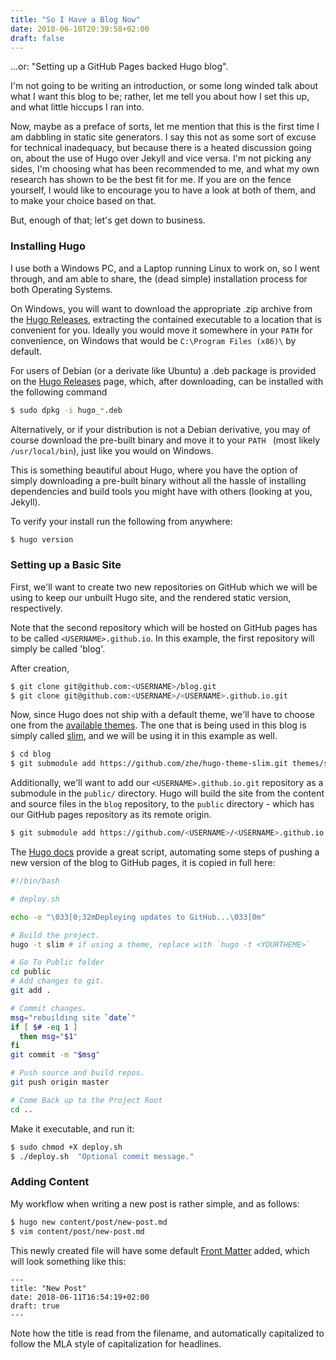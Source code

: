 ```yaml
---
title: "So I Have a Blog Now"
date: 2018-06-10T20:39:58+02:00
draft: false
---
```


...or: "Setting up a GitHub Pages backed Hugo blog".

I'm not going to be writing an introduction, or some long winded talk about what I want this blog to be; rather, let me tell you about how I set this up, and what little hiccups I ran into.

Now, maybe as a preface of sorts, let me mention that this is the first time I am dabbling in static site generators. I say this not as some sort of excuse for technical inadequacy, but because there is a heated discussion going on, about the use of Hugo over Jekyll and vice versa. I'm not picking any sides, I'm choosing what has been recommended to me, and what my own research has shown to be the best fit for me. If you are on the fence yourself, I would like to encourage you to have a look at both of them, and to make your choice based on that.

But, enough of that; let's get down to business.

### Installing Hugo

I use both a Windows PC, and a Laptop running Linux to work on, so I went through, and am able to share, the (dead simple) installation process for both Operating Systems.

On Windows, you will want to download the appropriate .zip archive from the [Hugo Releases](https://github.com/gohugoio/hugo/releases), extracting the contained executable to a location that is convenient for you. Ideally you would move it somewhere in your `PATH` for convenience, on Windows that would be `C:\Program Files (x86)\` by default.

For users of Debian (or a derivate like Ubuntu) a .deb package is provided on the [Hugo Releases](https://github.com/gohugoio/hugo/releases) page, which, after downloading, can be installed with the following command

```bash
$ sudo dpkg -i hugo_*.deb
```

Alternatively, or if your distribution is not a Debian derivative, you may of course download the pre-built binary and move it to your `PATH ` (most likely `/usr/local/bin`), just like you would on Windows.

This is something beautiful about Hugo, where you have the option of simply downloading a pre-built binary without all the hassle of installing dependencies and build tools you might have with others (looking at you, Jekyll).

To verify your install run the following from anywhere:

```bash
$ hugo version
```

### Setting up a Basic Site

First, we'll want to create two new repositories on GitHub which we will be using to keep our unbuilt Hugo site, and the rendered static version, respectively.

Note that the second repository which will be hosted on GitHub pages has to be called `<USERNAME>.github.io`.  In this example, the first repository will simply be called 'blog'.

After creation,

```bash
$ git clone git@github.com:<USERNAME>/blog.git
$ git clone git@github.com:<USERNAME>/<USERNAME>.github.io.git
```

Now, since Hugo does not ship with a default theme, we'll have to choose one from the [available themes](https://themes.gohugo.io/). The one that is being used in this blog is simply called [slim](https://themes.gohugo.io/slim/), and we will be using it in this example as well.

```bash
$ cd blog
$ git submodule add https://github.com/zhe/hugo-theme-slim.git themes/slim
```

Additionally, we'll want to add our `<USERNAME>.github.io.git` repository as a submodule in the `public/` directory. Hugo will build the site from the content and source files in the `blog` repository, to the `public` directory - which has our GitHub pages repository as its remote origin.

```bash
$ git submodule add https://github.com/<USERNAME>/<USERNAME>.github.io.git
```

The [Hugo docs](https://gohugo.io/documentation/) provide a great script, automating some steps of pushing a new version of the blog to GitHub pages, it is copied in full here: 

```bash
#!/bin/bash

# deploy.sh

echo -e "\033[0;32mDeploying updates to GitHub...\033[0m"

# Build the project.
hugo -t slim # if using a theme, replace with `hugo -t <YOURTHEME>`

# Go To Public folder
cd public
# Add changes to git.
git add .

# Commit changes.
msg="rebuilding site `date`"
if [ $# -eq 1 ]
  then msg="$1"
fi
git commit -m "$msg"

# Push source and build repos.
git push origin master

# Come Back up to the Project Root
cd ..
```

Make it executable, and run it:

```bash
$ sudo chmod +X deploy.sh
$ ./deploy.sh  "Optional commit message."
```

### Adding Content

My workflow when writing a new post is rather simple, and as follows:

```bash
$ hugo new content/post/new-post.md
$ vim content/post/new-post.md
```

This newly created file will have some default [Front Matter](https://gohugo.io/content-management/front-matter/#readout) added, which will look something like this:

```
---
title: "New Post"
date: 2018-06-11T16:54:19+02:00
draft: true
---
```

Note how the title is read from the filename, and automatically capitalized to follow the MLA style of capitalization for headlines.